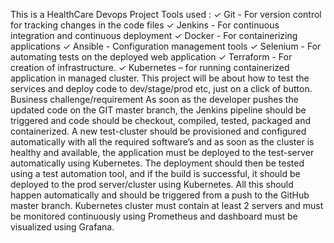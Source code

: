 This is a HealthCare Devops Project
Tools used :
✓ Git - For version control for tracking changes in the code files
✓ Jenkins - For continuous integration and continuous deployment
✓ Docker - For containerizing applications
✓ Ansible - Configuration management tools
✓ Selenium - For automating tests on the deployed web application
✓ Terraform - For creation of infrastructure.
✓ Kubernetes – for running containerized application in managed cluster.
This project will be about how to test the services and deploy code to dev/stage/prod etc, just
on a click of button.
Business challenge/requirement
As soon as the developer pushes the updated code on the GIT master branch, the Jenkins
pipeline should be triggered and code should be checkout, compiled, tested, packaged and
containerized. A new test-cluster should be provisioned and configured automatically with all
the required software’s and as soon as the cluster is healthy and available, the application must
be deployed to the test-server automatically using Kubernetes.
The deployment should then be tested using a test automation tool, and if the build is
successful, it should be deployed to the prod server/cluster using Kubernetes. All this should
happen automatically and should be triggered from a push to the GitHub master branch.
Kubernetes cluster must contain at least 2 servers and must be monitored continuously using
Prometheus and dashboard must be visualized using Grafana.
